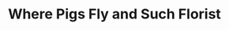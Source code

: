 ---
title: "Where Pigs Fly and Such Florist"
url: /indianapolis/where-pigs-fly-and-such-florist/
shop: Blumen
---